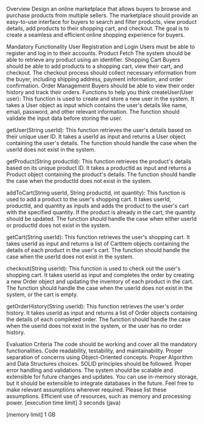 Overview
Design an online marketplace that allows buyers to browse and purchase products from multiple sellers. The marketplace should provide an easy-to-use interface for buyers to search and filter products, view product details, add products to their shopping cart, and checkout. The goal is to create a seamless and efficient online shopping experience for buyers.

Mandatory Functionality
User Registration and Login
Users must be able to register and log in to their accounts.
Product Fetch
The system should be able to retrieve any product using an identifier.
Shopping Cart
Buyers should be able to add products to a shopping cart, view their cart, and checkout.
The checkout process should collect necessary information from the buyer, including shipping address, payment information, and order confirmation.
Order Management
Buyers should be able to view their order history and track their orders.
Functions to help you think
createUser(User user): This function is used to create and store a new user in the system. It takes a User object as input which contains the user's details like name, email, password, and other relevant information. The function should validate the input data before storing the user.

getUser(String userId): This function retrieves the user's details based on their unique user ID. It takes a userId as input and returns a User object containing the user's details. The function should handle the case when the userId does not exist in the system.

getProduct(String productId): This function retrieves the product's details based on its unique product ID. It takes a productId as input and returns a Product object containing the product's details. The function should handle the case when the productId does not exist in the system.

addToCart(String userId, String productId, int quantity): This function is used to add a product to the user's shopping cart. It takes userId, productId, and quantity as inputs and adds the product to the user's cart with the specified quantity. If the product is already in the cart, the quantity should be updated. The function should handle the case when either userId or productId does not exist in the system.

getCart(String userId): This function retrieves the user's shopping cart. It takes userId as input and returns a list of CartItem objects containing the details of each product in the user's cart. The function should handle the case when the userId does not exist in the system.

checkout(String userId): This function is used to check out the user's shopping cart. It takes userId as input and completes the order by creating a new Order object and updating the inventory of each product in the cart. The function should handle the case when the userId does not exist in the system, or the cart is empty.

getOrderHistory(String userId): This function retrieves the user's order history. It takes userId as input and returns a list of Order objects containing the details of each completed order. The function should handle the case when the userId does not exist in the system, or the user has no order history.

Evaluation Criteria
The code should be working and cover all the mandatory functionalities.
Code readability, testability, and maintainability.
Proper separation of concerns using Object-Oriented concepts.
Proper Algorithm and Data Structures choices.
SOLID principles should be followed.
Proper error handling and validations.
The system should be scalable and extensible for future changes and updates.
You can use in-memory storage, but it should be extensible to integrate databases in the future.
Feel free to make relevant assumptions wherever required. Please list these assumptions.
Efficient use of resources, such as memory and processing power.
[execution time limit] 3 seconds (java)

[memory limit] 1 GB